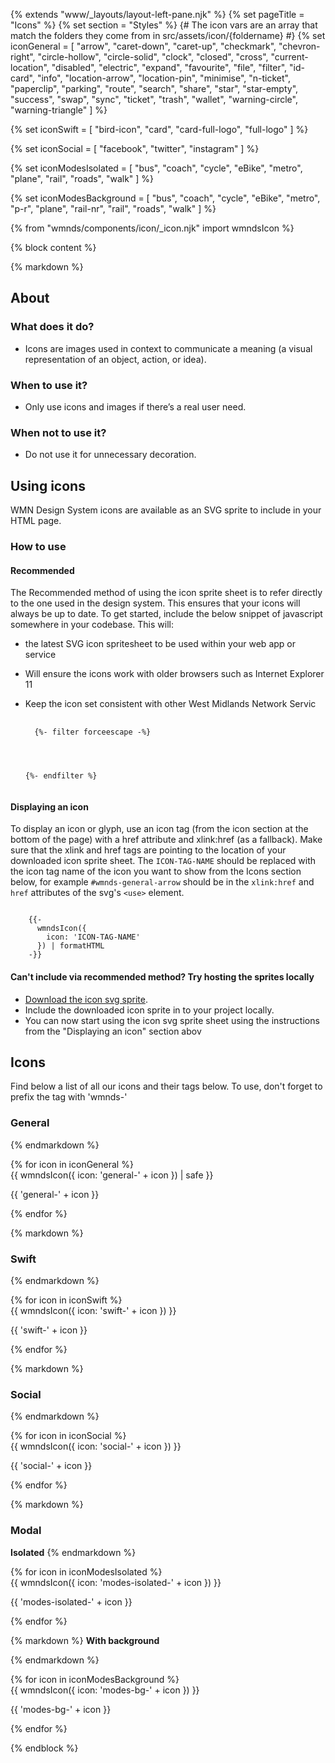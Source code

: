 {% extends "www/_layouts/layout-left-pane.njk" %}
{% set pageTitle = "Icons" %}
{% set section = "Styles" %}
{# The icon vars are an array that match the folders they come from in src/assets/icon/{foldername} #}
{% set iconGeneral = [
  "arrow",
  "caret-down",
  "caret-up",
  "checkmark",
  "chevron-right",
  "circle-hollow",
  "circle-solid",
  "clock",
  "closed",
  "cross",
  "current-location",
  "disabled",
  "electric",
  "expand",
  "favourite",
  "file",
  "filter",
  "id-card",
  "info",
  "location-arrow",
  "location-pin",
  "minimise",
  "n-ticket",
  "paperclip",
  "parking",
  "route",
  "search",
  "share",
  "star",
  "star-empty",
  "success",
  "swap",
  "sync",
  "ticket",
  "trash",
  "wallet",
  "warning-circle",
  "warning-triangle"
] %}

{% set iconSwift = [
  "bird-icon",
  "card",
  "card-full-logo",
  "full-logo"
] %}

{% set iconSocial = [
  "facebook",
  "twitter",
  "instagram"
] %}

{% set iconModesIsolated = [
  "bus",
  "coach",
  "cycle",
  "eBike",
  "metro",
  "plane",
  "rail",
  "roads",
  "walk"
] %}

{% set iconModesBackground = [
  "bus",
  "coach",
  "cycle",
  "eBike",
  "metro",
  "p-r",
  "plane",
  "rail-nr",
  "rail",
  "roads",
  "walk"
] %}

{% from "wmnds/components/icon/_icon.njk" import wmndsIcon %}

{% block content %}

{% markdown %}

## About

### What does it do?

- Icons are images used in context to communicate a meaning (a visual representation of an object, action, or idea).

### When to use it?

- Only use icons and images if there’s a real user need.

### When not to use it?

- Do not use it for unnecessary decoration.

## Using icons

WMN Design System icons are available as an SVG sprite to include in your HTML page.

### How to use

#### Recommended

The Recommended method of using the icon sprite sheet is to refer directly to the one used in the design system. This ensures that your icons will always be up to date.
To get started, include the below snippet of javascript somewhere in your codebase. This will:

- the latest SVG icon spritesheet to be used within your web app or service
- Will ensure the icons work with older browsers such as Internet Explorer 11
- Keep the icon set consistent with other West Midlands Network Servic

  <pre>
    <code class="html wmnds-show-more-ignore" tabindex="0">
    {%- filter forceescape -%}
    <!-- Ajax SVGs from WMN Design System -->
    <script>
      const ajax = new XMLHttpRequest();
      ajax.open('GET', 'https://unpkg.com/wmn-design-system@$*version/build/img/wmnds-icons.min.svg', true);
      ajax.send();
      ajax.onload = function () {
        const div = document.createElement('div');
        div.style.display = 'none';
        div.innerHTML = ajax.responseText;
        document.body.insertBefore(div, document.body.childNodes[0]);
      };
    </script>

  {%- endfilter %}
  </code></pre>

#### Displaying an icon

To display an icon or glyph, use an icon tag (from the icon section at the bottom of the page) with a href attribute and xlink:href (as a fallback). Make sure that the xlink and href tags are pointing to the location of your downloaded icon sprite sheet.
The <code class="wmnds-website-inline-code">ICON-TAG-NAME</code> should be replaced with the icon tag name of the icon you want to show from the Icons section below, for example <code class="wmnds-website-inline-code">#wmnds-general-arrow</code> should be in the <code class="wmnds-website-inline-code">xlink:href</code> and <code class="wmnds-website-inline-code">href</code> attributes of the svg's <code class="wmnds-website-inline-code">&lt;use&gt;</code> element.

<pre><code class="html " tabindex="0" >
    {{-
      wmndsIcon({
        icon: 'ICON-TAG-NAME'
      }) | formatHTML
    -}}
</code></pre>

#### Can't include via recommended method? Try hosting the sprites locally

- <a class="wmnds-link" target="\_blank" href="https://unpkg.com/wmn-design-system@$*version/build/img/wmnds-icons.min.svg" download="wmnds-icons.min.svg">Download the icon svg sprite</a>.
- Include the downloaded icon sprite in to your project locally.
- You can now start using the icon svg sprite sheet using the instructions from the "Displaying an icon" section abov

## Icons

Find below a list of all our icons and their tags below. To use, don't forget to prefix the tag with 'wmnds-'

### General

{% endmarkdown %}

<div class="wmnds-grid website-icons">
  {% for icon in iconGeneral %}
    <div class="wmnds-col-1-2 wmnds-col-sm-1-6 text-center">
      {{
        wmndsIcon({
          icon: 'general-' + icon
        }) | safe
      }}
      <p>{{ 'general-' + icon }}</p>
    </div>
  {% endfor %}
</div>

{% markdown %}

### Swift

{% endmarkdown %}

<div class="wmnds-grid website-icons">
  {% for icon in iconSwift %}
    <div class="wmnds-col-1-2 wmnds-col-sm-1-6 text-center">
      {{
        wmndsIcon({
          icon: 'swift-' + icon
        })
      }}
      <p>{{ 'swift-' + icon }}</p>
    </div>
  {% endfor %}
</div>

{% markdown %}

### Social

{% endmarkdown %}

<div class="wmnds-grid website-icons">
  {% for icon in iconSocial %}
    <div class="wmnds-col-1-2 wmnds-col-sm-1-6 text-center">
      {{
        wmndsIcon({
          icon: 'social-' + icon
        })
      }}
      <p>{{ 'social-' + icon }}</p>
    </div>
  {% endfor %}
</div>

{% markdown %}

### Modal

**Isolated**
{% endmarkdown %}

<div class="wmnds-grid website-icons">
  {% for icon in iconModesIsolated %}
    <div class="wmnds-col-1-2 wmnds-col-lg-1-4 text-center">
      {{
        wmndsIcon({
          icon: 'modes-isolated-' + icon
        })
      }}
      <p>{{ 'modes-isolated-' + icon }}</p>
    </div>
  {% endfor %}
</div>

{% markdown %}
**With background**

{% endmarkdown %}

<div class="wmnds-grid website-icons">
  {% for icon in iconModesBackground %}
    <div class="wmnds-col-1-2 wmnds-col-lg-1-4 text-center">
      {{
        wmndsIcon({
          icon: 'modes-bg-' + icon
        })
      }}
      <p>{{ 'modes-bg-' + icon }}</p>
    </div>
  {% endfor %}
</div>

{% endblock %}
